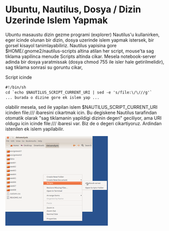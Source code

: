 # Ubuntu, Nautilus, Dosya / Dizin Uzerinde Islem Yapmak

Ubuntu masaustu dizin gezme programi (explorer) Nautilus'u
kullanirken, eger  icinde olunan bir dizin, dosya uzerinde islem
yapmak istersek, bir gorsel kisayol tanimlayabiliriz. Nautilus
yapisina gore $HOME/.gnome2/nautilus-scripts altina atilan her script,
mouse'ta sag tiklama yapilinca menude Scripts altinda cikar. Mesela
notebook-server adinda bir dosya yaratmissak (dosya chmod 755 ile
isler hale getirilmelidir), sag tiklama sonrasi su goruntu cikar,


Script icinde 

```
#!/bin/sh
cd `echo $NAUTILUS_SCRIPT_CURRENT_URI | sed -e 's/file:\/\///g'`
... burada o dizine gore ek islem yap ...
```

olabilir mesela, sed ile yapilan islem $NAUTILUS_SCRIPT_CURRENT_URI
icinden file:/// ibaresini cikartmak icin. Bu degiskene Nautilus
tarafindan otomatik olarak "sag tiklamanin yapildigi dizinin degeri"
geciliyor, ama URI oldugu icin icinde file:/// ibaresi var. Biz de o
degeri cikartiyoruz. Ardindan istenilen ek islem yapilabilir.

![](Screenshotfrom2013-03-31153819.png)

